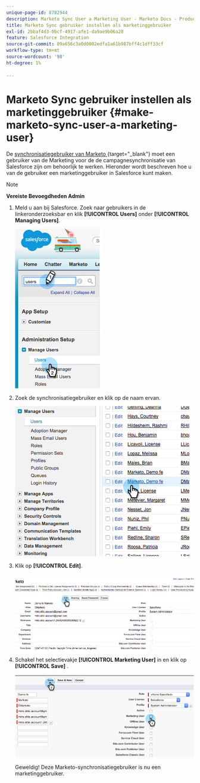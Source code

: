 ```yaml
---
unique-page-id: 8782944
description: Marketo Sync User a Marketing User - Marketo Docs - Productdocumentatie maken
title: Marketo Sync gebruiker instellen als marketinggebruiker
exl-id: 2bbaf4d3-0bcf-4917-afe1-da9ae9b06a28
feature: Salesforce Integration
source-git-commit: 09a656c3a0d0002edfa1a61b987bff4c1dff33cf
workflow-type: tm+mt
source-wordcount: '98'
ht-degree: 1%

---
```


# Marketo Sync gebruiker instellen als marketinggebruiker {#make-marketo-sync-user-a-marketing-user}

De [&#x200B; synchronisatiegebruiker van Marketo &#x200B;](/help/marketo/product-docs/crm-sync/salesforce-sync/setup/enterprise-unlimited-edition/step-2-of-3-create-a-salesforce-user-for-marketo-enterprise-unlimited.md){target="_blank"} moet een gebruiker van de Marketing voor de de campagnesynchronisatie van Salesforce zijn om behoorlijk te werken. Hieronder wordt beschreven hoe u van de gebruiker een marketinggebruiker in Salesforce kunt maken.

>[!NOTE]
>
>**Vereiste Bevoegdheden Admin**

1. Meld u aan bij Salesforce. Zoek naar gebruikers in de linkeronderzoeksbar en klik **[!UICONTROL Users]** onder **[!UICONTROL Managing Users]**.

   ![](assets/image2015-7-8-14-3a25-3a49.png)

1. Zoek de synchronisatiegebruiker en klik op de naam ervan.

   ![](assets/image2015-7-8-14-3a27-3a32.png)

1. Klik op **[!UICONTROL Edit]**.

   ![](assets/image2015-7-8-14-3a29-3a7.png)

1. Schakel het selectievakje **[!UICONTROL Marketing User]** in en klik op **[!UICONTROL Save]** .

   ![](assets/image2015-7-8-14-3a30-3a16.png)

   Geweldig! Deze Marketo-synchronisatiegebruiker is nu een marketinggebruiker.
